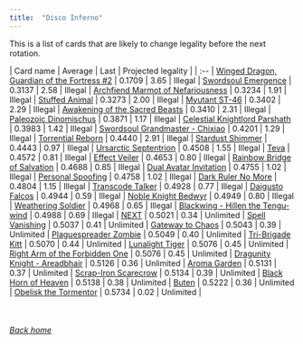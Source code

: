 ```yaml
---
title:  "Disco Inferno"
---
```


This is a list of cards that are likely to change legality before the next rotation.

| Card name | Average | Last | Projected legality |
| :-- |
[Winged Dragon, Guardian of the Fortress #2](https://db.ygoprodeck.com/card/?search=Winged%20Dragon,%20Guardian%20of%20the%20Fortress%20#2) | 0.1709 | 3.65 | Illegal |
[Swordsoul Emergence](https://db.ygoprodeck.com/card/?search=Swordsoul%20Emergence) | 0.3137 | 2.58 | Illegal |
[Archfiend Marmot of Nefariousness](https://db.ygoprodeck.com/card/?search=Archfiend%20Marmot%20of%20Nefariousness) | 0.3234 | 1.91 | Illegal |
[Stuffed Animal](https://db.ygoprodeck.com/card/?search=Stuffed%20Animal) | 0.3273 | 2.00 | Illegal |
[Myutant ST-46](https://db.ygoprodeck.com/card/?search=Myutant%20ST-46) | 0.3402 | 2.29 | Illegal |
[Awakening of the Sacred Beasts](https://db.ygoprodeck.com/card/?search=Awakening%20of%20the%20Sacred%20Beasts) | 0.3410 | 2.31 | Illegal |
[Paleozoic Dinomischus](https://db.ygoprodeck.com/card/?search=Paleozoic%20Dinomischus) | 0.3871 | 1.17 | Illegal |
[Celestial Knightlord Parshath](https://db.ygoprodeck.com/card/?search=Celestial%20Knightlord%20Parshath) | 0.3983 | 1.42 | Illegal |
[Swordsoul Grandmaster - Chixiao](https://db.ygoprodeck.com/card/?search=Swordsoul%20Grandmaster%20-%20Chixiao) | 0.4201 | 1.29 | Illegal |
[Torrential Reborn](https://db.ygoprodeck.com/card/?search=Torrential%20Reborn) | 0.4440 | 2.91 | Illegal |
[Stardust Shimmer](https://db.ygoprodeck.com/card/?search=Stardust%20Shimmer) | 0.4443 | 0.97 | Illegal |
[Ursarctic Septentrion](https://db.ygoprodeck.com/card/?search=Ursarctic%20Septentrion) | 0.4508 | 1.55 | Illegal |
[Teva](https://db.ygoprodeck.com/card/?search=Teva) | 0.4572 | 0.81 | Illegal |
[Effect Veiler](https://db.ygoprodeck.com/card/?search=Effect%20Veiler) | 0.4653 | 0.80 | Illegal |
[Rainbow Bridge of Salvation](https://db.ygoprodeck.com/card/?search=Rainbow%20Bridge%20of%20Salvation) | 0.4688 | 0.85 | Illegal |
[Dual Avatar Invitation](https://db.ygoprodeck.com/card/?search=Dual%20Avatar%20Invitation) | 0.4755 | 1.02 | Illegal |
[Personal Spoofing](https://db.ygoprodeck.com/card/?search=Personal%20Spoofing) | 0.4758 | 1.02 | Illegal |
[Dark Ruler No More](https://db.ygoprodeck.com/card/?search=Dark%20Ruler%20No%20More) | 0.4804 | 1.15 | Illegal |
[Transcode Talker](https://db.ygoprodeck.com/card/?search=Transcode%20Talker) | 0.4928 | 0.77 | Illegal |
[Daigusto Falcos](https://db.ygoprodeck.com/card/?search=Daigusto%20Falcos) | 0.4944 | 0.59 | Illegal |
[Noble Knight Bedwyr](https://db.ygoprodeck.com/card/?search=Noble%20Knight%20Bedwyr) | 0.4949 | 0.80 | Illegal |
[Weathering Soldier](https://db.ygoprodeck.com/card/?search=Weathering%20Soldier) | 0.4968 | 0.65 | Illegal |
[Blackwing - Hillen the Tengu-wind](https://db.ygoprodeck.com/card/?search=Blackwing%20-%20Hillen%20the%20Tengu-wind) | 0.4988 | 0.69 | Illegal |
[NEXT](https://db.ygoprodeck.com/card/?search=NEXT) | 0.5021 | 0.34 | Unlimited |
[Spell Vanishing](https://db.ygoprodeck.com/card/?search=Spell%20Vanishing) | 0.5037 | 0.41 | Unlimited |
[Gateway to Chaos](https://db.ygoprodeck.com/card/?search=Gateway%20to%20Chaos) | 0.5043 | 0.39 | Unlimited |
[Plaguespreader Zombie](https://db.ygoprodeck.com/card/?search=Plaguespreader%20Zombie) | 0.5049 | 0.40 | Unlimited |
[Tri-Brigade Kitt](https://db.ygoprodeck.com/card/?search=Tri-Brigade%20Kitt) | 0.5070 | 0.44 | Unlimited |
[Lunalight Tiger](https://db.ygoprodeck.com/card/?search=Lunalight%20Tiger) | 0.5076 | 0.45 | Unlimited |
[Right Arm of the Forbidden One](https://db.ygoprodeck.com/card/?search=Right%20Arm%20of%20the%20Forbidden%20One) | 0.5076 | 0.45 | Unlimited |
[Dragunity Knight - Areadbhair](https://db.ygoprodeck.com/card/?search=Dragunity%20Knight%20-%20Areadbhair) | 0.5126 | 0.36 | Unlimited |
[Aroma Garden](https://db.ygoprodeck.com/card/?search=Aroma%20Garden) | 0.5131 | 0.37 | Unlimited |
[Scrap-Iron Scarecrow](https://db.ygoprodeck.com/card/?search=Scrap-Iron%20Scarecrow) | 0.5134 | 0.39 | Unlimited |
[Black Horn of Heaven](https://db.ygoprodeck.com/card/?search=Black%20Horn%20of%20Heaven) | 0.5138 | 0.38 | Unlimited |
[Buten](https://db.ygoprodeck.com/card/?search=Buten) | 0.5222 | 0.36 | Unlimited |
[Obelisk the Tormentor](https://db.ygoprodeck.com/card/?search=Obelisk%20the%20Tormentor) | 0.5734 | 0.02 | Unlimited |

<br>

###### [Back home](index)